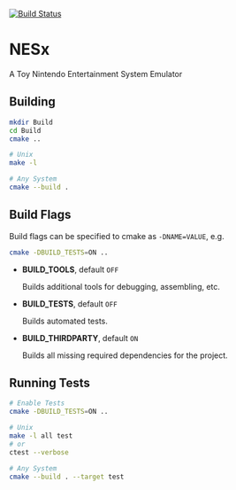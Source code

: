 [![Build Status](https://travis-ci.com/WhoBrokeTheBuild/NESx.svg?branch=main)](https://travis-ci.com/WhoBrokeTheBuild/NESx)

# NESx

A Toy Nintendo Entertainment System Emulator

## Building

```sh
mkdir Build
cd Build
cmake ..

# Unix
make -l

# Any System
cmake --build .
```

## Build Flags

Build flags can be specified to cmake as `-DNAME=VALUE`, e.g.

```sh
cmake -DBUILD_TESTS=ON ..
```

* **BUILD_TOOLS**, default `OFF`

  Builds additional tools for debugging, assembling, etc.

* **BUILD_TESTS**, default `OFF`

  Builds automated tests.

* **BUILD_THIRDPARTY**, default `ON`

  Builds all missing required dependencies for the project.

## Running Tests

```sh
# Enable Tests
cmake -DBUILD_TESTS=ON ..

# Unix
make -l all test
# or
ctest --verbose

# Any System
cmake --build . --target test
```
